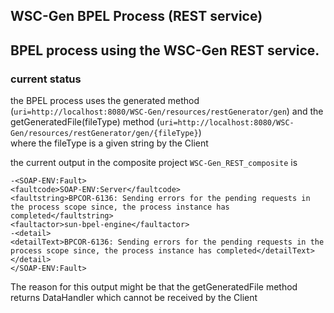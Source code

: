 ## WSC-Gen BPEL Process (REST service)
BPEL process using the WSC-Gen REST service.
---
### current status
the BPEL process uses the generated method (`uri=http://localhost:8080/WSC-Gen/resources/restGenerator/gen`) 
and the getGeneratedFile(fileType) method (`uri=http://localhost:8080/WSC-Gen/resources/restGenerator/gen/{fileType}`)  
where the fileType is a given string by the Client

the current output in the composite project `WSC-Gen_REST_composite` is 
```
-<SOAP-ENV:Fault>
<faultcode>SOAP-ENV:Server</faultcode>
<faultstring>BPCOR-6136: Sending errors for the pending requests in the process scope since, the process instance has completed</faultstring>
<faultactor>sun-bpel-engine</faultactor>
-<detail>
<detailText>BPCOR-6136: Sending errors for the pending requests in the process scope since, the process instance has completed</detailText>
</detail>
</SOAP-ENV:Fault>
```

The reason for this output might be that the getGeneratedFile method returns DataHandler which cannot be received by the Client
